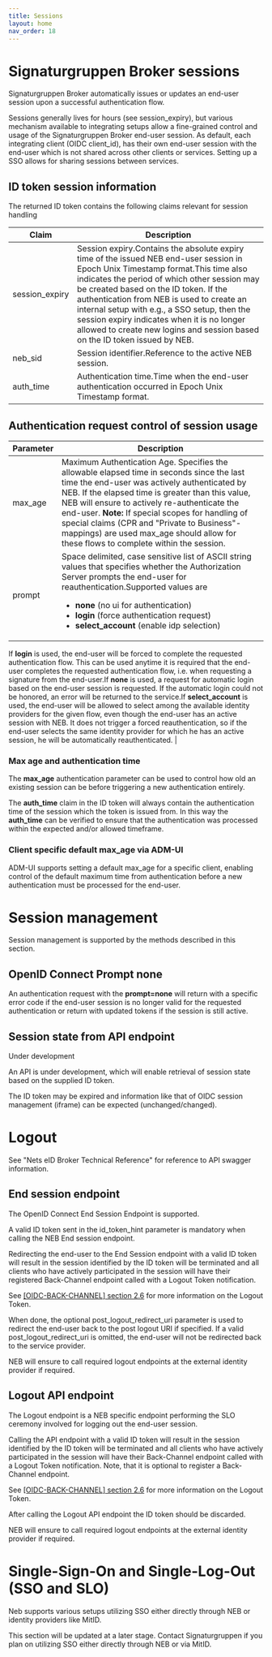 ```yaml
---
title: Sessions
layout: home
nav_order: 18
---
```


# Signaturgruppen Broker sessions
Signaturgruppen Broker automatically issues or updates an end-user session upon a successful authentication flow.

Sessions generally lives for hours (see session_expiry), but various mechanism available to integrating setups allow a fine-grained control and usage of the Signaturgruppen Broker end-user session.
As default, each integrating client (OIDC client_id), has their own end-user session with the end-user which is not shared across other clients or services. Setting up a SSO allows for sharing sessions between services. 

## ID token session information

The returned ID token contains the following claims relevant for session handling

| Claim | Description |
| --- | --- |
| session\_expiry | Session expiry.Contains the absolute expiry time of the issued NEB end-user session in Epoch Unix Timestamp format.This time also indicates the period of which other session may be created based on the ID token. If the authentication from NEB is used to create an internal setup with e.g., a SSO setup, then the session expiry indicates when it is no longer allowed to create new logins and session based on the ID token issued by NEB. |
| neb\_sid | Session identifier.Reference to the active NEB session. |
| auth\_time | Authentication time.Time when the end-user authentication occurred in Epoch Unix Timestamp format. |


## Authentication request control of session usage

| **Parameter**| **Description**|
| --- | --- |
| max\_age | Maximum Authentication Age. Specifies the allowable elapsed time in seconds since the last time the end-user was actively authenticated by NEB. If the elapsed time is greater than this value, NEB will ensure to actively re-authenticate the end-user. **Note:** If special scopes for handling of special claims (CPR and "Private to Business"-mappings) are used max\_age should allow for these flows to complete within the session. |
| prompt | Space delimited, case sensitive list of ASCII string values that specifies whether the Authorization Server prompts the end-user for reauthentication.Supported values are <ul><li>**none** (no ui for authentication)</li><li>**login** (force authentication request)</li><li>**select\_account** (enable idp selection)</li></ul> |

If **login** is used, the end-user will be forced to complete the requested authentication flow. This can be used anytime it is required that the end-user completes the requested authentication flow, i.e. when requesting a signature from the end-user.If **none** is used, a request for automatic login based on the end-user session is requested. If the automatic login could not be honored, an error will be returned to the service.If **select\_account** is used, the end-user will be allowed to select among the available identity providers for the given flow, even though the end-user has an active session with NEB. It does not trigger a forced reauthentication, so if the end-user selects the same identity provider for which he has an active session, he will be automatically reauthenticated. |

###


### Max age and authentication time

The **max\_age** authentication parameter can be used to control how old an existing session can be before triggering a new authentication entirely.

The **auth\_time** claim in the ID token will always contain the authentication time of the session which the token is issued from. In this way the **auth\_time** can be verified to ensure that the authentication was processed within the expected and/or allowed timeframe.

### Client specific default max\_age via ADM-UI

ADM-UI supports setting a default max\_age for a specific client, enabling control of the default maximum time from authentication before a new authentication must be processed for the end-user.

# Session management

Session management is supported by the methods described in this section.

## OpenID Connect Prompt none

An authentication request with the **prompt=none** will return with a specific error code if the end-user session is no longer valid for the requested authentication or return with updated tokens if the session is still active.

## Session state from API endpoint

Under development

An API is under development, which will enable retrieval of session state based on the supplied ID token.

The ID token may be expired and information like that of OIDC session management (iframe) can be expected (unchanged/changed).

# Logout

See "Nets eID Broker Technical Reference" for reference to API swagger information.

## End session endpoint

The OpenID Connect End Session Endpoint is supported.

A valid ID token sent in the id\_token\_hint parameter is mandatory when calling the NEB End session endpoint.

Redirecting the end-user to the End Session endpoint with a valid ID token will result in the session identified by the ID token will be terminated and all clients who have actively participated in the session will have their registered Back-Channel endpoint called with a Logout Token notification.

See [[OIDC-BACK-CHANNEL] section 2.6](https://openid.net/specs/openid-connect-backchannel-1_0.html#Validation) for more information on the Logout Token.

When done, the optional post\_logout\_redirect\_uri parameter is used to redirect the end-user back to the post logout URI if specified. If a valid post\_logout\_redirect\_uri is omitted, the end-user will not be redirected back to the service provider.

NEB will ensure to call required logout endpoints at the external identity provider if required.

## Logout API endpoint

The Logout endpoint is a NEB specific endpoint performing the SLO ceremony involved for logging out the end-user session.

Calling the API endpoint with a valid ID token will result in the session identified by the ID token will be terminated and all clients who have actively participated in the session will have their Back-Channel endpoint called with a Logout Token notification. Note, that it is optional to register a Back-Channel endpoint.

See [[OIDC-BACK-CHANNEL] section 2.6](https://openid.net/specs/openid-connect-backchannel-1_0.html#Validation) for more information on the Logout Token.

After calling the Logout API endpoint the ID token should be discarded.

NEB will ensure to call required logout endpoints at the external identity provider if required.

# Single-Sign-On and Single-Log-Out (SSO and SLO)

Neb supports various setups utilizing SSO either directly through NEB or identity providers like MitID.

This section will be updated at a later stage. Contact Signaturgruppen if you plan on utilizing SSO either directly through NEB or via MitID.
